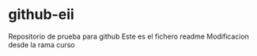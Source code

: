 # github-eii
Repositorio de prueba para github
Este es el fichero readme
Modificacion desde la rama curso

